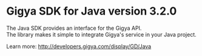 Gigya SDK for Java version 3.2.0
===================================
The Java SDK provides an interface for the Gigya API.  
The library makes it simple to integrate Gigya's service in your Java project.

Learn more: http://developers.gigya.com/display/GD/Java
